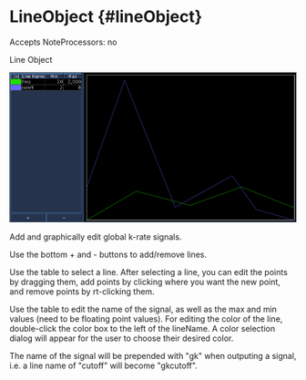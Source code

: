 LineObject {#lineObject}
==========

Accepts NoteProcessors: no

Line Object

![Line Object](images/lineObject.png)

Add and graphically edit global k-rate signals.

Use the bottom + and - buttons to add/remove lines.

Use the table to select a line. After selecting a line, you can edit the
points by dragging them, add points by clicking where you want the new
point, and remove points by rt-clicking them.

Use the table to edit the name of the signal, as well as the max and min
values (need to be floating point values). For editing the color of the
line, double-click the color box to the left of the lineName. A color
selection dialog will appear for the user to choose their desired color.

The name of the signal will be prepended with "gk" when outputing a
signal, i.e. a line name of "cutoff" will become "gkcutoff".

